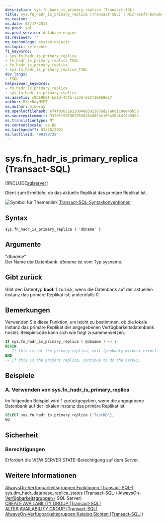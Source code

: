 ```yaml
---
description: sys.fn_hadr_is_primary_replica (Transact-SQL)
title: sys.fn_hadr_is_primary_replica (Transact-SQL) | Microsoft-Dokumentation
ms.custom: ''
ms.date: 03/17/2017
ms.prod: sql
ms.prod_service: database-engine
ms.reviewer: ''
ms.technology: system-objects
ms.topic: reference
f1_keywords:
- sys.fn_hadr_is_primary_replica
- fn_hadr_is_primary_replica_TSQL
- fn_hadr_is_primary_replica
- sys.fn_hadr_is_primary_replica_TSQL
dev_langs:
- TSQL
helpviewer_keywords:
- fn_hadr_is_primary_replica
- sys.fn_hadr_is_primary_replica
ms.assetid: c9b1969f-be1d-4dfb-a33d-551f380b9e27
author: MikeRayMSFT
ms.author: mikeray
ms.openlocfilehash: af4f038c1e33004a8502307ed27a0c1c9ee45b58
ms.sourcegitcommit: 33f0f190f962059826e002be165a2bef4f9e350c
ms.translationtype: MT
ms.contentlocale: de-DE
ms.lasthandoff: 01/30/2021
ms.locfileid: "99198728"
---
```

# <a name="sysfn_hadr_is_primary_replica-transact-sql"></a>sys.fn_hadr_is_primary_replica (Transact-SQL)
[!INCLUDE[sqlserver](../../includes/applies-to-version/sqlserver.md)]

  Dient zum Ermitteln, ob das aktuelle Replikat das primäre Replikat ist.  
  
 ![Symbol für Themenlink](../../database-engine/configure-windows/media/topic-link.gif "Symbol für Themenlink") [Transact-SQL-Syntaxkonventionen](../../t-sql/language-elements/transact-sql-syntax-conventions-transact-sql.md)  
  
## <a name="syntax"></a>Syntax  
  
```syntaxsql
sys.fn_hadr_is_primary_replica ( 'dbname' )  
```  
  
## <a name="arguments"></a>Argumente  
 "*dbname*"  
 Der Name der Datenbank. *dbname* ist vom Typ sysname.  
  
## <a name="returns"></a>Gibt zurück  
 Gibt den Datentyp **bool**: 1 zurück, wenn die Datenbank auf der aktuellen Instanz das primäre Replikat ist; andernfalls 0.  
  
## <a name="remarks"></a>Bemerkungen  
 Verwenden Sie diese Funktion, um leicht zu bestimmen, ob die lokale Instanz das primäre Replikat der angegebenen Verfügbarkeitsdatenbank hostet. Beispielcode kann sich wie folgt zusammensetzen.  
  
```sql
If sys.fn_hadr_is_primary_replica ( @dbname ) <> 1   
BEGIN  
-- If this is not the primary replica, exit (probably without error).  
END  
-- If this is the primary replica, continue to do the backup.  
```  
  
## <a name="examples"></a>Beispiele  
  
### <a name="a-using-sysfn_hadr_is_primary_replica"></a>A. Verwenden von sys.fn_hadr_is_primary_replica  
 Im folgenden Beispiel wird 1 zurückgegeben, wenn die angegebene Datenbank auf der lokalen Instanz das primäre Replikat ist.  
  
```sql
SELECT sys.fn_hadr_is_primary_replica ('TestDB');  
GO  
```    
  
## <a name="security"></a>Sicherheit  
  
### <a name="permissions"></a>Berechtigungen  
 Erfordert die VIEW SERVER STATE-Berechtigung auf dem Server.  
  
## <a name="see-also"></a>Weitere Informationen  
 [AlwaysOn-Verfügbarkeitsgruppen Funktionen &#40;Transact-SQL-&#41;](../../relational-databases/system-functions/always-on-availability-groups-functions-transact-sql.md)   
 [sys.dm_hadr_database_replica_states &#40;Transact-SQL-&#41;](../..//relational-databases/system-dynamic-management-views/sys-dm-hadr-database-replica-states-transact-sql.md) [AlwaysOn-Verfügbarkeitsgruppen &#40;](../../database-engine/availability-groups/windows/always-on-availability-groups-sql-server.md) SQL Server&#41;   
 [CREATE AVAILABILITY GROUP &#40;Transact-SQL&#41;](../../t-sql/statements/create-availability-group-transact-sql.md)   
 [ALTER AVAILABILITY GROUP &#40;Transact-SQL&#41;](../../t-sql/statements/alter-availability-group-transact-sql.md)   
 [AlwaysOn-Verfügbarkeitsgruppen Katalog Sichten &#40;Transact-SQL-&#41;](../../relational-databases/system-catalog-views/always-on-availability-groups-catalog-views-transact-sql.md)     
  
  
